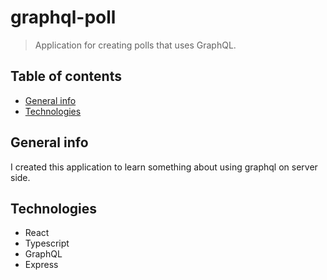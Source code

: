 # graphql-poll

> Application for creating polls that uses GraphQL.

## Table of contents

- [General info](#general-info)
- [Technologies](#technologies)

## General info

I created this application to learn something about using graphql on server side.

## Technologies

- React
- Typescript
- GraphQL
- Express
